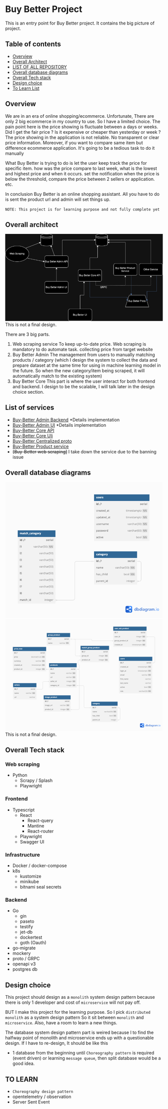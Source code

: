 # Buy Better Project

This is an entry point for Buy Better project. It contains the big picture of project.

## Table of contents
- [Overview](#overview)
- [Overall Architect](#overall-architect)
- [LIST OF ALL REPOSITORY](#list-of-services)
- [Overall database diagrams](#overall-database-diagrams)
- [Overall Tech stack](#overall-tech-stack)
- [Design choice](#design-choice)
- [To Learn List](#to-learn)

## Overview
We are in an era of online shopping/ecommerce. Unfortunate, There are only 2 big ecommerce in my country to use. 
So I have a limited choice. The pain point here is the price showing is fluctuate between a days or weeks. 
Did I get the fair price ? Is it expensive or cheaper than yesterday or week ? The price showing in the application
is not reliable. No transparent or clear price information. Moreover, if you want to compare same item but difference 
ecommerce application. It's going to be a tedious task to do it manually 

What Buy Better is trying to do is let the user keep track the price for specific item. how was the price compare to 
last week, what is the lowest and highest price and when it occurs. set the notification when the price is below the 
threshold, compare the price between 2 sellers or application. etc. 

In conclusion Buy Better is an online shopping assistant. All you have to do is sent the product url 
and admin will set things up.

`NOTE: This project is for learning purpose and not fully complete yet`

## Overall architect
![architect](https://github.com/opplieam/buy-better/blob/main/diagram.drawio.png?raw=true)
This is not a final design.

There are 3 big parts.
1. Web scraping service
To keep up-to-date price. Web scraping is mandatory to do automate task. collecting price from target website
2. Buy Better Admin
The management from users to manually matching products / category (which I design the system to collect the data and 
prepare dataset at the same time for using in machine learning model in the future. So when the new category/item 
being scraped, it will automatically match to the existing system)
3. Buy Better Core
This part is where the user interact for both frontend and backend. I design to be the scalable, I will talk later
in the design choice section.

## List of services
- [Buy-Better Admin Backend](https://github.com/opplieam/bb-admin-api) *Details implementation
- [Buy-Better Admin UI](https://github.com/opplieam/bb-admin-ui) *Details implementation
- [Buy-Better Core API](https://github.com/opplieam/bb-core-api)
- [Buy-Better Core UIi](https://github.com/opplieam/bb-core-ui)
- [Buy-Better Centralized proto](https://github.com/opplieam/bb-grpc)
- [Buy-Better Product service](https://github.com/opplieam/bb-product-server)
- ~~[Buy-Better web scraping]~~  I take down the service due to the banning issue

## Overall database diagrams
![db-admin](https://github.com/opplieam/bb-admin-api/raw/main/Buy-Better-Admin.png?raw=true)
![dbcore](https://github.com/opplieam/bb-core-api/blob/main/Buy-Better-Core.png?raw=true)
This is not a final design.

## Overall Tech stack
### Web scraping
- Python
  * Scrapy / Splash
  * Playwright
### Frontend
- Typescript
  * React
    * React-query
    * Mantine
    * React-router
  * Playwright
  * Swagger UI
### Infrastructure
- Docker / docker-compose
- k8s
  * kustomize
  * minikube
  * bitnami seal secrets
### Backend
- Go
  * gin
  * paseto
  * testify
  * jet-db
  * dockertest
  * goth (Oauth)
- go-migrate
- mockery
- proto / GRPC
- openapi v3 
- postgres db

## Design choice
This project should design as a `monolith` system design pattern because there is only 1 developer and cost of 
`microservice` will not pay off. 

BUT I make this project for the learning purpose. So I pick `distributed monolith` as a system design pattern
So it sit between `monolith` and `microservice`. Also, have a room to learn a new things.

The database system design pattern part is weired because I to find the halfway point of monolith and microservice
ends up with a questionable design. If I have to re-design, It should be like this
  * 1 database from the beginning until `Choreography pattern` is required (event driven) or learning `message queue`, 
then split database would be a good idea. 

## TO LEARN
- `Choreography design pattern`
- opentelemetry / observation
- Server Sent Event